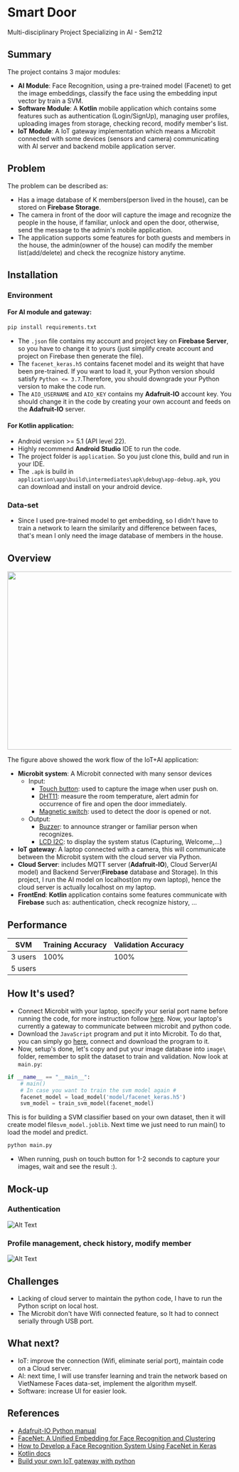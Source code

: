 # Smart Door
Multi-disciplinary Project Specializing in AI - Sem212
## Summary
The project contains 3 major modules:
* **AI Module**: Face Recognition, using a pre-trained model (Facenet) to get the image embeddings, classify the face using the embedding input vector by train a SVM.
* **Software Module**: A **Kotlin** mobile application which contains some features such as authentication (Login/SignUp), managing user profiles, uploading images from storage, checking record, modify member's list.
* **IoT Module**: A IoT gateway implementation which means a Microbit connected with some devices (sensors and camera) communicating with AI server and backend mobile application server.

## Problem
The problem can be described as:
* Has a image database of K members(person lived in the house), can be stored on **Firebase Storage**.
* The camera in front of the door will capture the image and recognize the people in the house, if familiar, unlock and open the door, otherwise, send the message to the admin's mobile application.
* The application supports some features for both guests and members in the house, the admin(owner of the house) can modify the member list(add/delete) and check the recognize history anytime.

## Installation

### Environment
#### For AI module and gateway:
```bash
pip install requirements.txt
```
* The ```.json``` file contains my account and project key on **Firebase Server**, so you have to change it to yours (just simplify create account and project on Firebase then generate the file).
* The ```facenet_keras.h5``` contains facenet model and its weight that have been pre-trained. If you want to load it, your Python version should satisfy ```Python <= 3.7```.Therefore, you should downgrade your Python version to make the code run.
* The ```AIO_USERNAME``` and ```AIO_KEY``` contains my **Adafruit-IO** account key. You should change it in the code by creating your own account and feeds on the **Adafruit-IO** server.

#### For Kotlin application:
* Android version >= 5.1 (API level 22).
* Highly recommend **Android Studio** IDE to run the code.
* The project folder is ```application```. So you just clone this, build and run in your IDE.
* The ```.apk``` is build in ```application\app\build\intermediates\apk\debug\app-debug.apk```, you can download and install on your android device.
### Data-set
* Since I used pre-trained model to get embedding, so I didn't have to train a network to learn the similarity and difference between faces, that's mean I only need the image database of members in the house. 


## Overview

<p style="text-align:center;"><img src="https://firebasestorage.googleapis.com/v0/b/mp212-ai.appspot.com/o/camera_capture%2FScreenshot%202022-03-23%20233414.png?alt=media&token=f4af20b9-585f-4f2e-8124-ee4403cdcf1b" width="600" height="400"></p>


The figure above showed the work flow of the IoT+AI application:
* **Microbit system**: A Microbit connected with many sensor devices
  * Input:
    * [Touch button](https://wiki.chipfc.com/index.php?title=Chipi_-_Touch_Key): used to capture the image when user push on.
    * [DHT11](https://wiki.chipfc.com/index.php?title=Chipi_-_Humidity_%26_Temperature_Sensor): measure the room temperature, alert admin for occurrence of fire and open the door immediately.
    * [Magnetic switch](https://wiki.chipfc.com/index.php?title=C%E1%BA%A3m_bi%E1%BA%BFn_m%E1%BB%9F_c%E1%BB%ADa_c%C3%B4ng_t%E1%BA%AFc_t%E1%BB%AB): used to detect the door is opened or not.
  * Output:
    * [Buzzer](https://wiki.chipfc.com/index.php?title=Chipi_-_Buzzer): to announce stranger or familiar person when recognizes.
    * [LCD I2C](https://lastminuteengineers.com/i2c-lcd-arduino-tutorial/): to display the system status (Capturing, Welcome,...)
* **IoT gateway**: A laptop connected with a camera, this will communicate between the Microbit system with the cloud server via Python.
* **Cloud Server**: includes MQTT server (**Adafruit-IO**), Cloud Server(AI model) and Backend Server(**Firebase** database and Storage). In this project, I run the AI model on localhost(on my own laptop), hence the cloud server is actually localhost on my laptop.
* **FrontEnd**: **Kotlin** application contains some features communicate with **Firebase** such as: authentication, check recognize history, ...

## Performance
| SVM     | Training Accuracy | Validation Accuracy
|---------|-------------------| ------------------
| 3 users | 100%              | 100%
| 5 users |                   |

## How It's used?
* Connect Microbit with your laptop, specify your serial port name before running the code, for more instruction follow [here](https://firebasestorage.googleapis.com/v0/b/mp212-ai.appspot.com/o/camera_capture%2FSerial%20Simulation_en_v0.docx.pdf?alt=media&token=058d0480-42ef-49a1-b29c-cb26f804a784). Now, your laptop's currently a gateway to communicate between microbit and python code.
* Download the `JavaScript` program and put it into Microbit. To do that, you can simply go [here](https://makecode.microbit.org/_LTgHce4LpECk), connect and download the program to it.
* Now, setup's done, let's copy and put your image database into ```image\``` folder, remember to split the dataset to train and validation. Now look at ```main.py```:
```python
if __name__ == "__main__":
    # main()
    # In case you want to train the svm model again #
    facenet_model = load_model('model/facenet_keras.h5')
    svm_model = train_svm_model(facenet_model)
```
This is for building a SVM classifier based on your own dataset, then it will create model file```svm_model.joblib```. Next time we just need to run main() to load the model and predict.
```bash
python main.py
```

* When running, push on touch button for 1-2 seconds to capture your images, wait and see the result :).

## Mock-up
### Authentication
![Alt Text](https://firebasestorage.googleapis.com/v0/b/mp212-ai.appspot.com/o/camera_capture%2Fauthentication.gif?alt=media&token=834f62e2-b91a-4148-845a-944680083b2d)

### Profile management, check history, modify member
![Alt Text](https://firebasestorage.googleapis.com/v0/b/mp212-ai.appspot.com/o/camera_capture%2Fotherfeatures.gif?alt=media&token=84eae67e-8c4c-4356-aef5-98d926754b3c)

## Challenges
* Lacking of cloud server to maintain the python code, I have to run the Python script on local host.
* The Microbit don't have Wifi connected feature, so It had to connect serially through USB port.

## What next?
* IoT: improve the connection (Wifi, eliminate serial port), maintain code on a Cloud server.
* AI: next time, I will use transfer learning and train the network based on VietNamese Faces data-set, implement the algorithm myself.
* Software: increase UI for easier look.

## References
* [Adafruit-IO Python manual](https://adafruit-io-python-client.readthedocs.io/en/latest/)
* [FaceNet: A Unified Embedding for Face Recognition and Clustering](https://arxiv.org/pdf/1503.03832.pdf)
* [How to Develop a Face Recognition System Using FaceNet in Keras](https://machinelearningmastery.com/how-to-develop-a-face-recognition-system-using-facenet-in-keras-and-an-svm-classifier/)
* [Kotlin docs](https://kotlinlang.org/docs/home.html)
* [Build your own IoT gateway with python](https://www.studocu.com/vn/document/hcmc-university-of-technology/computer-architecture/build-your-own-io-t-gateway-with-python/23237989)